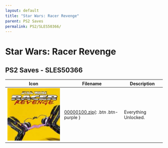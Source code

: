 ```yaml
---
layout: default
title: "Star Wars: Racer Revenge"
parent: PS2 Saves
permalink: PS2/SLES50366/
---
```

# Star Wars: Racer Revenge

## PS2 Saves - SLES50366

| Icon | Filename | Description |
|------|----------|-------------|
| ![Star Wars: Racer Revenge](icon0.png) | [00000100.zip](00000100.zip){: .btn .btn-purple } | Everything Unlocked. |
